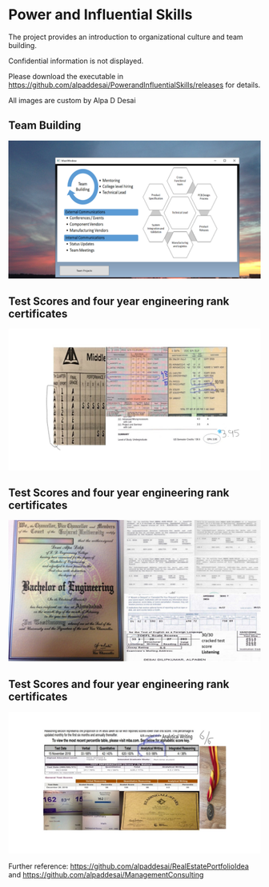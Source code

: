 # Power and Influential Skills

The project provides an introduction to organizational culture and team building. 

Confidential information is not displayed.

Please download the executable in https://github.com/alpaddesai/PowerandInfluentialSkills/releases for details. 

All images are custom by Alpa D Desai 

## Team Building
![image](TeamBuilding.png)

## Test Scores and four year engineering rank certificates
![image](Grades_marks.jpg)

## Test Scores and four year engineering rank certificates
![image](Bachelor's.jpg)

## Test Scores and four year engineering rank certificates
![image](GMAT2.jpg)


Further reference: https://github.com/alpaddesai/RealEstatePortfolioIdea  and https://github.com/alpaddesai/ManagementConsulting
